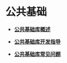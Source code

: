 # 公共基础<a name="ZH-CN_TOPIC_0000001157319385"></a>

-   **[公共基础库概述](公共基础库概述.md)**  

-   **[公共基础库开发指导](公共基础库开发指导.md)**  

-   **[公共基础库常见问题](公共基础库常见问题.md)**  


